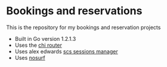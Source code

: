 # Bookings and reservations

This is the repository for my bookings and reservation projects

- Built in Go version 1.2.1.3
- Uses the [chi router](https://github.com/go-chi/chi)
- Uses alex edwards [scs sessions manager](https://github.com/alexedwards/scs)
- Uses [nosurf](https://github.com/justinas/nosurf)
